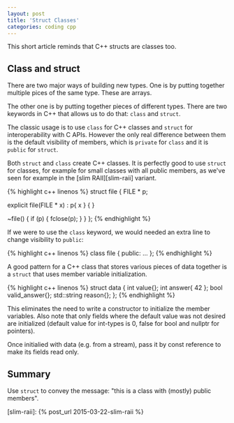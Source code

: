 ```yaml
---
layout: post
title: 'Struct Classes'
categories: coding cpp
---
```


This short article reminds that C++ structs are classes too.


## Class and struct

There are two major ways of building new types. One is by putting together
multiple pices of the same type. These are arrays.

The other one is by putting together pieces of different types. There are two
keywords in C++ that allows us to do that: `class` and `struct`.

The classic usage is to use `class` for C++ classes and `struct` for
interoperability with C APIs. However the only real difference between them is
the default visibility of members, which is `private` for `class` and it is
`public` for `struct`.

Both `struct` and `class` create C++ classes. It is perfectly good to use
`struct` for classes, for example for small classes with all public members, as
we've seen for example in the [slim RAII][slim-raii] variant.

{% highlight c++ linenos %}
struct file
{
  FILE * p;

  explicit file(FILE * x) :
    p{ x }
  {
  }

  ~file()
  {
    if (p)
    {
      fclose(p);
    }
  }
};
{% endhighlight %}

If we were to use the `class` keyword, we would needed an extra line to change
visibility to `public`:

{% highlight c++ linenos %}
class file
{
public:
  ...
};
{% endhighlight %}

A good pattern for a C++ class that stores various pieces of data together is a
`struct` that uses member variable initialization.

{% highlight c++ linenos %}
struct data
{
  int value{};
  int answer{ 42 };
  bool valid_answer{};
  std::string reason{};
};
{% endhighlight %}

This eliminates the need to write a constructor to initialize the member
variables. Also note that only fields where the default value was not desired
are initialized (default value for int-types is 0, false for bool and nullptr
for pointers).

Once initialied with data (e.g. from a stream), pass it by const reference to
make its fields read only.

## Summary

Use `struct` to convey the message: "this is a class with (mostly) public
members".

[slim-raii]:    {% post_url 2015-03-22-slim-raii %}
